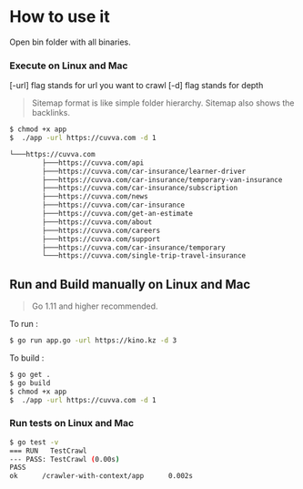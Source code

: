# How to use it

Open bin folder with all binaries. 

###  Execute on Linux and Mac
[-url] flag stands for url you want to crawl [-d] flag stands for depth
> Sitemap format is like simple folder hierarchy. Sitemap also shows the backlinks. 
```sh
$ chmod +x app
$  ./app -url https://cuvva.com -d 1

└───https://cuvva.com
        ├───https://cuvva.com/api
        ├───https://cuvva.com/car-insurance/learner-driver
        ├───https://cuvva.com/car-insurance/temporary-van-insurance
        ├───https://cuvva.com/car-insurance/subscription
        ├───https://cuvva.com/news
        ├───https://cuvva.com/car-insurance
        ├───https://cuvva.com/get-an-estimate
        ├───https://cuvva.com/about
        ├───https://cuvva.com/careers
        ├───https://cuvva.com/support
        ├───https://cuvva.com/car-insurance/temporary
        └───https://cuvva.com/single-trip-travel-insurance

```

##  Run and Build manually on Linux and Mac

> Go 1.11 and higher recommended.
 
 To run :
```sh
$ go run app.go -url https://kino.kz -d 3
```

 To build :
```sh
$ go get .
$ go build
$ chmod +x app
$  ./app -url https://cuvva.com -d 1
```

###  Run tests on Linux and Mac
```sh
$ go test -v
=== RUN   TestCrawl
--- PASS: TestCrawl (0.00s)
PASS
ok      /crawler-with-context/app      0.002s

```
